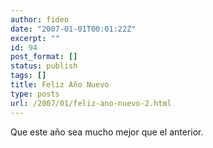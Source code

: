 ```yaml
---
author: fideo
date: "2007-01-01T00:01:22Z"
excerpt: ""
id: 94
post_format: []
status: publish
tags: []
title: Feliz Año Nuevo
type: posts
url: /2007/01/feliz-ano-nuevo-2.html
---
```

Que este año sea mucho mejor que el anterior.
